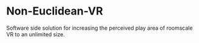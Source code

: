 # Non-Euclidean-VR
Software side solution for increasing the perceived play area of roomscale VR to an unlimited size.
